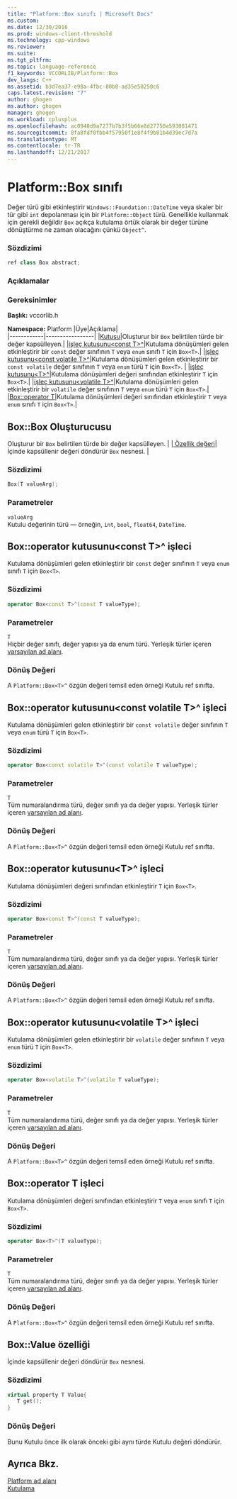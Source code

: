 ```yaml
---
title: "Platform::Box sınıfı | Microsoft Docs"
ms.custom: 
ms.date: 12/30/2016
ms.prod: windows-client-threshold
ms.technology: cpp-windows
ms.reviewer: 
ms.suite: 
ms.tgt_pltfrm: 
ms.topic: language-reference
f1_keywords: VCCORLIB/Platform::Box
dev_langs: C++
ms.assetid: b3d7ea37-e98a-4fbc-80b0-ad35e50250c6
caps.latest.revision: "7"
author: ghogen
ms.author: ghogen
manager: ghogen
ms.workload: cplusplus
ms.openlocfilehash: ac0940d9a7277b7b3f5b66e8d27750a593081471
ms.sourcegitcommit: 8fa8fdf0fbb4f57950f1e8f4f9b81b4d39ec7d7a
ms.translationtype: MT
ms.contentlocale: tr-TR
ms.lasthandoff: 12/21/2017
---
```

# <a name="platformbox-class"></a>Platform::Box sınıfı
Değer türü gibi etkinleştirir `Windows::Foundation::DateTime` veya skaler bir tür gibi `int` depolanması için bir `Platform::Object` türü. Genellikle kullanmak için gerekli değildir `Box` açıkça kutulama örtük olarak bir değer türüne dönüştürme ne zaman olacağını çünkü `Object^`.  
  
### <a name="syntax"></a>Sözdizimi  
  
```cpp  
ref class Box abstract;  
```  
  ### <a name="remarks"></a>Açıklamalar  
  
### <a name="requirements"></a>Gereksinimler  
 **Başlık:** vccorlib.h  
  
 **Namespace:** Platform
|Üye|Açıklama|  
|------------|-----------------|
|[Kutusu](#ctor)|Oluşturur bir `Box` belirtilen türde bir değer kapsülleyen.|
|[işleç kutusunu&lt;const T&gt;^](#box-const-t)|Kutulama dönüşümleri gelen etkinleştirir bir `const` değer sınıfının `T` veya `enum` sınıfı `T` için `Box<T>`.|
|[işleç kutusunu&lt;const volatile T&gt;^](#box-const-volatile-t)|Kutulama dönüşümleri gelen etkinleştirir bir `const volatile` değer sınıfının `T` veya `enum` türü `T` için `Box<T>`. |
|[işleç kutusunu&lt;T&gt;^](#box-t)|Kutulama dönüşümleri değeri sınıfından etkinleştirir `T` için `Box<T>`.|
|[işleç kutusunu&lt;volatile T&gt;^](#box-volatile-t)|Kutulama dönüşümleri gelen etkinleştirir bir `volatile` değer sınıfının `T` veya `enum` türü `T` için `Box<T>`.|
|[Box::operator T](#t)|Kutulama dönüşümleri değeri sınıfından etkinleştirir `T` veya `enum` sınıfı `T` için `Box<T>`.| 
## <a name="ctor"></a>Box::Box Oluşturucusu
Oluşturur bir `Box` belirtilen türde bir değer kapsülleyen. | |[ Özellik değeri](#value)| İçinde kapsüllenir değeri döndürür `Box` nesnesi. |  
### <a name="syntax"></a>Sözdizimi  
  
```cpp  
Box(T valueArg);  
```  
  
### <a name="parameters"></a>Parametreler  
 `valueArg`  
 Kutulu değerinin türü — örneğin, `int`, `bool`, `float64`, `DateTime`.  
  

## <a name="box-const-t"></a>Box::operator kutusunu&lt;const T&gt;^ işleci
Kutulama dönüşümleri gelen etkinleştirir bir `const` değer sınıfının `T` veya `enum` sınıfı `T` için `Box<T>`.  
  
### <a name="syntax"></a>Sözdizimi  
  
```cpp  
operator Box<const T>^(const T valueType);  
```  
  
### <a name="parameters"></a>Parametreler  
 `T`  
 Hiçbir değer sınıfı, değer yapısı ya da enum türü. Yerleşik türler içeren [varsayılan ad alanı](../cppcx/default-namespace.md).  
  
### <a name="return-value"></a>Dönüş Değeri  
 A `Platform::Box<T>^` özgün değeri temsil eden örneği Kutulu ref sınıfta.  
  
## <a name="box-const-volatile-t"></a>Box::operator kutusunu&lt;const volatile T&gt;^ işleci
Kutulama dönüşümleri gelen etkinleştirir bir `const volatile` değer sınıfının `T` veya `enum` türü `T` için `Box<T>`.  
  
### <a name="syntax"></a>Sözdizimi  
  
```cpp  
operator Box<const volatile T>^(const volatile T valueType);  
```  
  
### <a name="parameters"></a>Parametreler  
 `T`  
 Tüm numaralandırma türü, değer sınıfı ya da değer yapısı. Yerleşik türler içeren [varsayılan ad alanı](../cppcx/default-namespace.md).  
  
### <a name="return-value"></a>Dönüş Değeri  
 A `Platform::Box<T>^` özgün değeri temsil eden örneği Kutulu ref sınıfta.  
  
## <a name="box-t"></a>Box::operator kutusunu&lt;T&gt;^ işleci
Kutulama dönüşümleri değeri sınıfından etkinleştirir `T` için `Box<T>`.  
  
### <a name="syntax"></a>Sözdizimi  
  
```cpp  
operator Box<const T>^(const T valueType);  
```  
  
### <a name="parameters"></a>Parametreler  
 `T`  
 Tüm numaralandırma türü, değer sınıfı ya da değer yapısı. Yerleşik türler içeren [varsayılan ad alanı](../cppcx/default-namespace.md).  
  
### <a name="return-value"></a>Dönüş Değeri  
 A `Platform::Box<T>^` özgün değeri temsil eden örneği Kutulu ref sınıfta.  
  
## <a name="box-volatile-t"></a>Box::operator kutusunu&lt;volatile T&gt;^ işleci
Kutulama dönüşümleri gelen etkinleştirir bir `volatile` değer sınıfının `T` veya `enum` türü `T` için `Box<T>`.  
  
### <a name="syntax"></a>Sözdizimi  
  
```cpp  
operator Box<volatile T>^(volatile T valueType);  
```  
  
### <a name="parameters"></a>Parametreler  
 `T`  
 Tüm numaralandırma türü, değer sınıfı ya da değer yapısı. Yerleşik türler içeren [varsayılan ad alanı](../cppcx/default-namespace.md).  
  
### <a name="return-value"></a>Dönüş Değeri  
 A `Platform::Box<T>^` özgün değeri temsil eden örneği Kutulu ref sınıfta.  
  
## <a name="t"></a>Box::operator T işleci
Kutulama dönüşümleri değeri sınıfından etkinleştirir `T` veya `enum` sınıfı `T` için `Box<T>`.  
  
### <a name="syntax"></a>Sözdizimi  
  
```cpp  
operator Box<T>^(T valueType);  
```  
  
### <a name="parameters"></a>Parametreler  
 `T`  
 Tüm numaralandırma türü, değer sınıfı ya da değer yapısı. Yerleşik türler içeren [varsayılan ad alanı](../cppcx/default-namespace.md).  
  
### <a name="return-value"></a>Dönüş Değeri  
 A `Platform::Box<T>^` özgün değeri temsil eden örneği Kutulu ref sınıfta.  
  

## <a name="value"></a>Box::Value özelliği
İçinde kapsüllenir değeri döndürür `Box` nesnesi.  
  
### <a name="syntax"></a>Sözdizimi  
  
```cpp  
virtual property T Value{  
   T get();  
}  
```  
  
### <a name="return-value"></a>Dönüş Değeri  
 Bunu Kutulu önce ilk olarak önceki gibi aynı türde Kutulu değeri döndürür.  
  
  
## <a name="see-also"></a>Ayrıca Bkz.  
 [Platform ad alanı](../cppcx/platform-namespace-c-cx.md)   
 [Kutulama](../cppcx/boxing-c-cx.md)